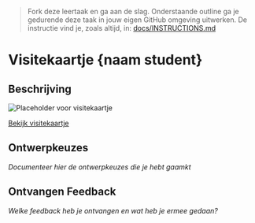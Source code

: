 > Fork deze leertaak en ga aan de slag. Onderstaande outline ga je gedurende deze taak in jouw eigen GitHub omgeving uitwerken. De instructie vind je, zoals altijd, in: [docs/INSTRUCTIONS.md](docs/INSTRUCTIONS.md)
# Visitekaartje {naam student} 

## Beschrijving
<!-- Add a link to your live demo in Github Pages 🌐-->
![Placeholder voor visitekaartje](https://via.placeholder.com/900x600 "Visitekaartje")  
<!-- Add a nice poster image here at the end of the week, showing off your shiny frontend 📸 -->
[Bekijk visitekaartje]()

## Ontwerpkeuzes
*Documenteer hier de ontwerpkeuzes die je hebt gaamkt*

## Ontvangen Feedback
*Welke feedback heb je ontvangen en wat heb je ermee gedaan?*


